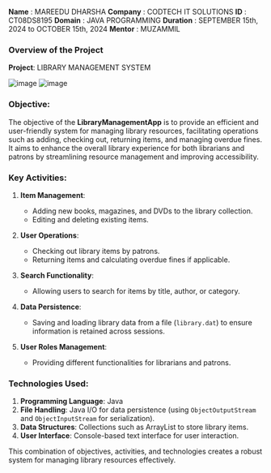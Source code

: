 **Name** : MAREEDU DHARSHA
**Company** : CODTECH IT SOLUTIONS
**ID** : CT08DS8195
**Domain** : JAVA PROGRAMMING
**Duration** : SEPTEMBER 15th, 2024 to OCTOBER 15th, 2024
**Mentor** : MUZAMMIL

### Overview of the Project

**Project**: LIBRARY MANAGEMENT SYSTEM

![image](https://github.com/user-attachments/assets/aaccb7f7-3fc9-4093-8780-7dfcf9ad9ce5)
![image](https://github.com/user-attachments/assets/508a25d6-4882-4421-ac8b-549d2d82d78d)

### Objective:
The objective of the **LibraryManagementApp** is to provide an efficient and user-friendly system for managing library resources, facilitating operations such as adding, checking out, returning items, and managing overdue fines. It aims to enhance the overall library experience for both librarians and patrons by streamlining resource management and improving accessibility.

### Key Activities:
1. **Item Management**:
   - Adding new books, magazines, and DVDs to the library collection.
   - Editing and deleting existing items.

2. **User Operations**:
   - Checking out library items by patrons.
   - Returning items and calculating overdue fines if applicable.

3. **Search Functionality**:
   - Allowing users to search for items by title, author, or category.

4. **Data Persistence**:
   - Saving and loading library data from a file (`library.dat`) to ensure information is retained across sessions.

5. **User Roles Management**:
   - Providing different functionalities for librarians and patrons.

### Technologies Used:
1. **Programming Language**: Java
2. **File Handling**: Java I/O for data persistence (using `ObjectOutputStream` and `ObjectInputStream` for serialization).
3. **Data Structures**: Collections such as ArrayList to store library items.
4. **User Interface**: Console-based text interface for user interaction. 

This combination of objectives, activities, and technologies creates a robust system for managing library resources effectively.

